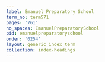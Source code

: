 ```yaml
---
label: Emanuel Preparatory School
term_no: term571
pages: '761'
no_spaces: EmanuelPreparatorySchool
pid: emanuelpreparatoryschool
order: '0254'
layout: generic_index_term
collection: index-headings
---
```

